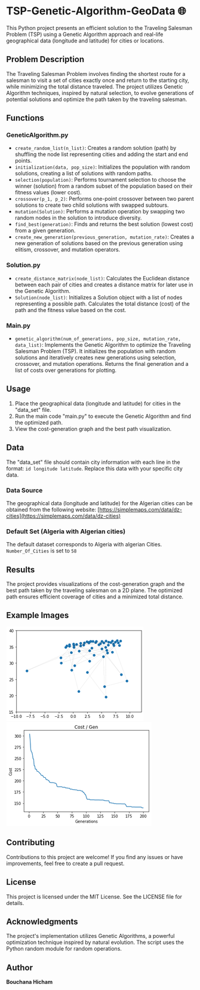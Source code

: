 # TSP-Genetic-Algorithm-GeoData  🌐 

This Python project presents an efficient solution to the Traveling Salesman Problem (TSP) using a Genetic Algorithm approach and real-life geographical data (longitude and latitude) for cities or locations.

## Problem Description

The Traveling Salesman Problem involves finding the shortest route for a salesman to visit a set of cities exactly once and return to the starting city, while minimizing the total distance traveled. The project utilizes Genetic Algorithm techniques, inspired by natural selection, to evolve generations of potential solutions and optimize the path taken by the traveling salesman.

## Functions
### GeneticAlgorithm.py
- `create_random_list(n_list)`: Creates a random solution (path) by shuffling the node list representing cities and adding the start and end points.
- `initialization(data, pop_size)`: Initializes the population with random solutions, creating a list of solutions with random paths.
- `selection(population)`: Performs tournament selection to choose the winner (solution) from a random subset of the population based on their fitness values (lower cost).
- `crossover(p_1, p_2)`: Performs one-point crossover between two parent solutions to create two child solutions with swapped subtours.
- `mutation(Solution)`: Performs a mutation operation by swapping two random nodes in the solution to introduce diversity.
- `find_best(generation)`: Finds and returns the best solution (lowest cost) from a given generation.
- `create_new_generation(previous_generation, mutation_rate)`: Creates a new generation of solutions based on the previous generation using elitism, crossover, and mutation operators.
  
### Solution.py

- `create_distance_matrix(node_list)`: Calculates the Euclidean distance between each pair of cities and creates a distance matrix for later use in the Genetic Algorithm.
- `Solution(node_list)`: Initializes a Solution object with a list of nodes representing a possible path. Calculates the total distance (cost) of the path and the fitness value based on the cost.

### Main.py
- `genetic_algorithm(num_of_generations, pop_size, mutation_rate, data_list)`: Implements the Genetic Algorithm to optimize the Traveling Salesman Problem (TSP). It initializes the population with random solutions and iteratively creates new generations using selection, crossover, and mutation operations. Returns the final generation and a list of costs over generations for plotting.
## Usage

1. Place the geographical data (longitude and latitude) for cities in the "data_set" file.
2. Run the main code "main.py" to execute the Genetic Algorithm and find the optimized path.
3. View the cost-generation graph and the best path visualization.

## Data

The "data_set" file should contain city information with each line in the format: `id longitude latitude`. Replace this data with your specific city data.

### Data Source
The geographical data (longitude and latitude) for the Algerian cities can be obtained from the following website:
[https://simplemaps.com/data/dz-cities](https://simplemaps.com/data/dz-cities)

### Default Set (Algeria with Algerian cities)

The default dataset corresponds to Algeria with algerian Cities.
`Number_Of_Cities` is set to `58`

## Results

The project provides visualizations of the cost-generation graph and the best path taken by the traveling salesman on a 2D plane. The optimized path ensures efficient coverage of cities and a minimized total distance.

## Example Images

![Plot Result - Algeria](https://github.com/BouchanaHicham/TSP-Genetic-Algorithm-GeoData/blob/main/Results/Algeria.png)
![Cost per Generation](https://github.com/BouchanaHicham/TSP-Genetic-Algorithm-GeoData/blob/main/Results/Cost_per_Gen.png)

## Contributing

Contributions to this project are welcome! If you find any issues or have improvements, feel free to create a pull request.

## License

This project is licensed under the MIT License. See the LICENSE file for details.

## Acknowledgments

The project's implementation utilizes Genetic Algorithms, a powerful optimization technique inspired by natural evolution. The script uses the Python random module for random operations.

## Author

**Bouchana Hicham**
